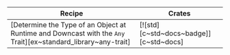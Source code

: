 | Recipe | Crates |
|---|---|
| [Determine the Type of an Object at Runtime and Downcast with the `Any` Trait][ex~standard_library~any-trait] | [![std][c~std~docs~badge]][c~std~docs] |
